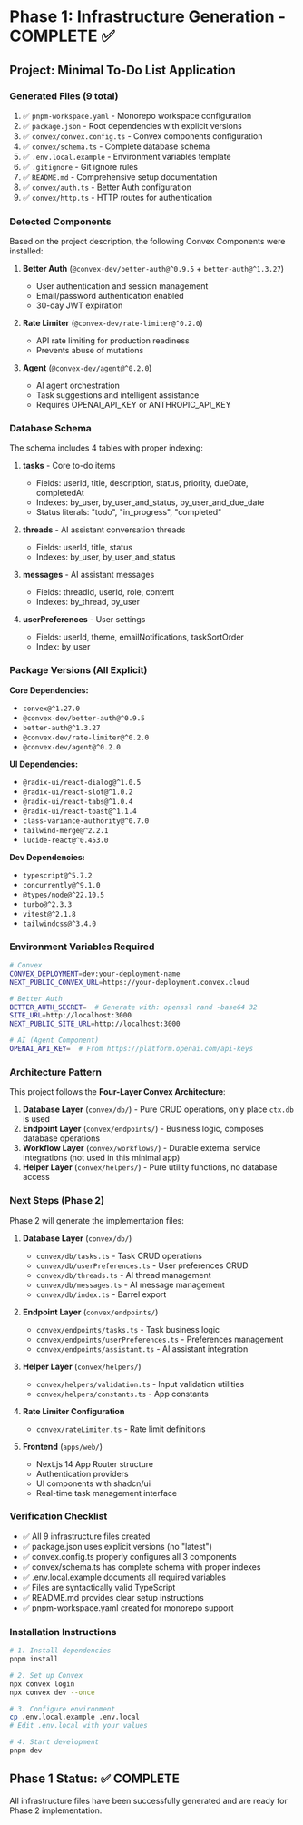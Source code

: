 # Phase 1: Infrastructure Generation - COMPLETE ✅

## Project: Minimal To-Do List Application

### Generated Files (9 total)

1. ✅ `pnpm-workspace.yaml` - Monorepo workspace configuration
2. ✅ `package.json` - Root dependencies with explicit versions
3. ✅ `convex/convex.config.ts` - Convex components configuration
4. ✅ `convex/schema.ts` - Complete database schema
5. ✅ `.env.local.example` - Environment variables template
6. ✅ `.gitignore` - Git ignore rules
7. ✅ `README.md` - Comprehensive setup documentation
8. ✅ `convex/auth.ts` - Better Auth configuration
9. ✅ `convex/http.ts` - HTTP routes for authentication

### Detected Components

Based on the project description, the following Convex Components were installed:

1. **Better Auth** (`@convex-dev/better-auth@^0.9.5` + `better-auth@^1.3.27`)
   - User authentication and session management
   - Email/password authentication enabled
   - 30-day JWT expiration

2. **Rate Limiter** (`@convex-dev/rate-limiter@^0.2.0`)
   - API rate limiting for production readiness
   - Prevents abuse of mutations

3. **Agent** (`@convex-dev/agent@^0.2.0`)
   - AI agent orchestration
   - Task suggestions and intelligent assistance
   - Requires OPENAI_API_KEY or ANTHROPIC_API_KEY

### Database Schema

The schema includes 4 tables with proper indexing:

1. **tasks** - Core to-do items
   - Fields: userId, title, description, status, priority, dueDate, completedAt
   - Indexes: by_user, by_user_and_status, by_user_and_due_date
   - Status literals: "todo", "in_progress", "completed"

2. **threads** - AI assistant conversation threads
   - Fields: userId, title, status
   - Indexes: by_user, by_user_and_status

3. **messages** - AI assistant messages
   - Fields: threadId, userId, role, content
   - Indexes: by_thread, by_user

4. **userPreferences** - User settings
   - Fields: userId, theme, emailNotifications, taskSortOrder
   - Index: by_user

### Package Versions (All Explicit)

**Core Dependencies:**
- `convex@^1.27.0`
- `@convex-dev/better-auth@^0.9.5`
- `better-auth@^1.3.27`
- `@convex-dev/rate-limiter@^0.2.0`
- `@convex-dev/agent@^0.2.0`

**UI Dependencies:**
- `@radix-ui/react-dialog@^1.0.5`
- `@radix-ui/react-slot@^1.0.2`
- `@radix-ui/react-tabs@^1.0.4`
- `@radix-ui/react-toast@^1.1.4`
- `class-variance-authority@^0.7.0`
- `tailwind-merge@^2.2.1`
- `lucide-react@^0.453.0`

**Dev Dependencies:**
- `typescript@^5.7.2`
- `concurrently@^9.1.0`
- `@types/node@^22.10.5`
- `turbo@^2.3.3`
- `vitest@^2.1.8`
- `tailwindcss@^3.4.0`

### Environment Variables Required

```bash
# Convex
CONVEX_DEPLOYMENT=dev:your-deployment-name
NEXT_PUBLIC_CONVEX_URL=https://your-deployment.convex.cloud

# Better Auth
BETTER_AUTH_SECRET=  # Generate with: openssl rand -base64 32
SITE_URL=http://localhost:3000
NEXT_PUBLIC_SITE_URL=http://localhost:3000

# AI (Agent Component)
OPENAI_API_KEY=  # From https://platform.openai.com/api-keys
```

### Architecture Pattern

This project follows the **Four-Layer Convex Architecture**:

1. **Database Layer** (`convex/db/`) - Pure CRUD operations, only place `ctx.db` is used
2. **Endpoint Layer** (`convex/endpoints/`) - Business logic, composes database operations
3. **Workflow Layer** (`convex/workflows/`) - Durable external service integrations (not used in this minimal app)
4. **Helper Layer** (`convex/helpers/`) - Pure utility functions, no database access

### Next Steps (Phase 2)

Phase 2 will generate the implementation files:

1. **Database Layer** (`convex/db/`)
   - `convex/db/tasks.ts` - Task CRUD operations
   - `convex/db/userPreferences.ts` - User preferences CRUD
   - `convex/db/threads.ts` - AI thread management
   - `convex/db/messages.ts` - AI message management
   - `convex/db/index.ts` - Barrel export

2. **Endpoint Layer** (`convex/endpoints/`)
   - `convex/endpoints/tasks.ts` - Task business logic
   - `convex/endpoints/userPreferences.ts` - Preferences management
   - `convex/endpoints/assistant.ts` - AI assistant integration

3. **Helper Layer** (`convex/helpers/`)
   - `convex/helpers/validation.ts` - Input validation utilities
   - `convex/helpers/constants.ts` - App constants

4. **Rate Limiter Configuration**
   - `convex/rateLimiter.ts` - Rate limit definitions

5. **Frontend** (`apps/web/`)
   - Next.js 14 App Router structure
   - Authentication providers
   - UI components with shadcn/ui
   - Real-time task management interface

### Verification Checklist

- ✅ All 9 infrastructure files created
- ✅ package.json uses explicit versions (no "latest")
- ✅ convex.config.ts properly configures all 3 components
- ✅ convex/schema.ts has complete schema with proper indexes
- ✅ .env.local.example documents all required variables
- ✅ Files are syntactically valid TypeScript
- ✅ README.md provides clear setup instructions
- ✅ pnpm-workspace.yaml created for monorepo support

### Installation Instructions

```bash
# 1. Install dependencies
pnpm install

# 2. Set up Convex
npx convex login
npx convex dev --once

# 3. Configure environment
cp .env.local.example .env.local
# Edit .env.local with your values

# 4. Start development
pnpm dev
```

## Phase 1 Status: ✅ COMPLETE

All infrastructure files have been successfully generated and are ready for Phase 2 implementation.
